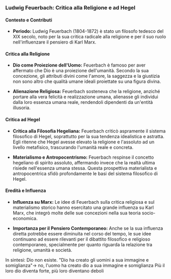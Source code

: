 ### Ludwig Feuerbach: Critica alla Religione e ad Hegel

#### Contesto e Contributi

- **Periodo:** Ludwig Feuerbach (1804-1872) è stato un filosofo tedesco del XIX secolo, noto per la sua critica radicale alla religione e per il suo ruolo nell'influenzare il pensiero di Karl Marx.

#### Critica alla Religione

- **Dio come Proiezione dell'Uomo:** Feuerbach è famoso per aver affermato che Dio è una proiezione dell'umanità. Secondo la sua concezione, gli attributi divini come l'amore, la saggezza e la giustizia non sono altro che qualità umane ideali proiettate su una figura divina.

- **Alienazione Religiosa:** Feuerbach sosteneva che la religione, anziché portare alla vera felicità e realizzazione umana, alienasse gli individui dalla loro essenza umana reale, rendendoli dipendenti da un'entità illusoria.

#### Critica ad Hegel

- **Critica alla Filosofia Hegeliana:** Feuerbach criticò aspramente il sistema filosofico di Hegel, soprattutto per la sua tendenza idealistica e astratta. Egli ritenne che Hegel avesse elevato la religione e l'assoluto ad un livello metafisico, trascurando l'umanità reale e concreta.

- **Materialismo e Antropocentrismo:** Feuerbach respinse il concetto hegeliano di spirito assoluto, affermando invece che la realtà ultima risiede nell'essenza umana stessa. Questa prospettiva materialista e antropocentrica sfidò profondamente le basi del sistema filosofico di Hegel.

#### Eredità e Influenza

- **Influenza su Marx:** Le idee di Feuerbach sulla critica religiosa e sul materialismo storico hanno esercitato una grande influenza su Karl Marx, che integrò molte delle sue concezioni nella sua teoria socio-economica.

- **Importanza per il Pensiero Contemporaneo:** Anche se la sua influenza diretta potrebbe essere diminuita nel corso del tempo, le sue idee continuano ad essere rilevanti per il dibattito filosofico e religioso contemporaneo, specialmente per quanto riguarda la relazione tra religione, umanità e società.





In sintesi: Dio non esiste.
"Dio ha creato gli uomini a sua immagine e somiglianza"-> no, l'uomo ha creato dio a sua immagine e somiglianza
Più il loro dio diventa forte, più loro diventano deboli